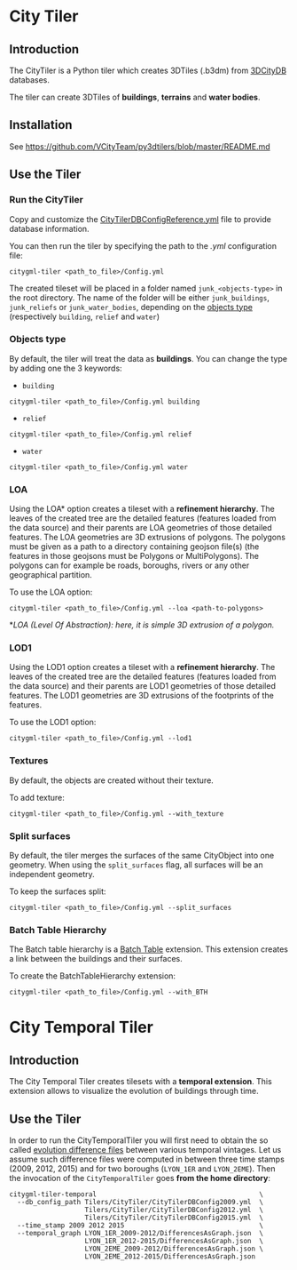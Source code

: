 # City Tiler

## Introduction
The CityTiler is a Python tiler which creates 3DTiles (.b3dm) from [3DCityDB](https://www.3dcitydb.org/3dcitydb/) databases.

The tiler can create 3DTiles of __buildings__, __terrains__ and __water bodies__.
## Installation
See https://github.com/VCityTeam/py3dtilers/blob/master/README.md

## Use the Tiler
### Run the CityTiler
Copy and customize the [CityTilerDBConfigReference.yml](CityTilerDBConfigReference.yml) file to provide database information.

You can then run the tiler by specifying the path to the _.yml_ configuration file:  
```
citygml-tiler <path_to_file>/Config.yml
```

The created tileset will be placed in a folder named `junk_<objects-type>` in the root directory. The name of the folder will be either `junk_buildings`, `junk_reliefs` or `junk_water_bodies`, depending on the [objects type](#objects-type) (respectively `building`, `relief` and `water`)

### Objects type
By default, the tiler will treat the data as __buildings__. You can change the type by adding one the 3 keywords:

* `building`
```
citygml-tiler <path_to_file>/Config.yml building
```
* `relief`
```
citygml-tiler <path_to_file>/Config.yml relief
```
* `water`
```
citygml-tiler <path_to_file>/Config.yml water
```

### LOA
Using the LOA\* option creates a tileset with a __refinement hierarchy__. The leaves of the created tree are the detailed features (features loaded from the data source) and their parents are LOA geometries of those detailed features. The LOA geometries are 3D extrusions of polygons. The polygons must be given as a path to a directory containing geojson file(s) (the features in those geojsons must be Polygons or MultiPolygons). The polygons can for example be roads, boroughs, rivers or any other geographical partition.

To use the LOA option:
```
citygml-tiler <path_to_file>/Config.yml --loa <path-to-polygons>
```

\*_LOA (Level Of Abstraction): here, it is simple 3D extrusion of a polygon._

### LOD1
Using the LOD1 option creates a tileset with a __refinement hierarchy__. The leaves of the created tree are the detailed features (features loaded from the data source) and their parents are LOD1 geometries of those detailed features. The LOD1 geometries are 3D extrusions of the footprints of the features.

To use the LOD1 option:
```
citygml-tiler <path_to_file>/Config.yml --lod1
```

### Textures
By default, the objects are created without their texture.

To add texture:
```
citygml-tiler <path_to_file>/Config.yml --with_texture
```

### Split surfaces
By default, the tiler merges the surfaces of the same CityObject into one geometry. When using the `split_surfaces` flag, all surfaces will be an independent geometry.

To keep the surfaces split:
```
citygml-tiler <path_to_file>/Config.yml --split_surfaces
```
### Batch Table Hierarchy
The Batch table hierarchy is a [Batch Table](https://github.com/CesiumGS/3d-tiles/blob/main/specification/TileFormats/BatchTable/README.md) extension. This extension creates a link between the buildings and their surfaces.

To create the BatchTableHierarchy extension:
```
citygml-tiler <path_to_file>/Config.yml --with_BTH
```

# City Temporal Tiler
## Introduction
The City Temporal Tiler creates tilesets with a __temporal extension__. This extension allows to visualize the evolution of buildings through time.

## Use the Tiler
In order to run the CityTemporalTiler you will first need to obtain the so called [evolution difference files](https://github.com/VCityTeam/UD-Reproducibility/tree/master/Computations/3DTiles/LyonTemporal/PythonCallingDocker) between various temporal vintages. Let us assume such difference files were computed in between three time stamps (2009, 2012, 2015) and for two boroughs (`LYON_1ER` and `LYON_2EME`). Then the invocation of the `CityTemporalTiler` goes **from the home directory**:
```
citygml-tiler-temporal                                         \
  --db_config_path Tilers/CityTiler/CityTilerDBConfig2009.yml  \
                   Tilers/CityTiler/CityTilerDBConfig2012.yml  \
                   Tilers/CityTiler/CityTilerDBConfig2015.yml  \
  --time_stamp 2009 2012 2015                                  \
  --temporal_graph LYON_1ER_2009-2012/DifferencesAsGraph.json  \
                   LYON_1ER_2012-2015/DifferencesAsGraph.json  \
                   LYON_2EME_2009-2012/DifferencesAsGraph.json \
                   LYON_2EME_2012-2015/DifferencesAsGraph.json
```
